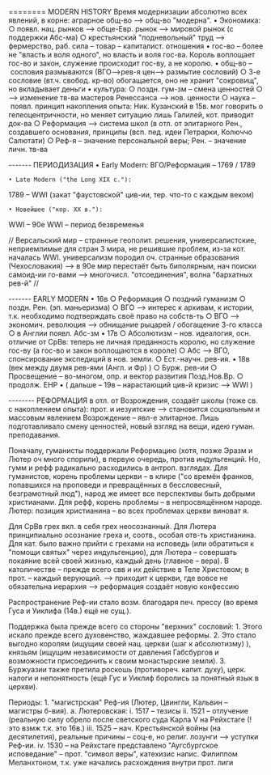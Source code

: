 ======== MODERN HISTORY
Время модернизации абсолютно всех явлений, в корне: аграрное общ-во --> общ-во "модерна".
	• Экономика: 
		○ появл. нац. рынков --> обще-Евр. рынок --> мировой рынок (с поддержки Абс-ма) 
		○ крестьянский "подневольный" труд --> фермерство, раб. сила – товар – капиталист. отношения
	• гос-во – более не "власть и воля одного", но власть и воля гос-ва. Король воплощает гос-во и закон, служение происходит гос-ву, а не королю.
	• общ-во – сословия размываются (ВГО-->рев-я цен--> размытие сословий)
		○ 3-е сословие (вт.ч. свобод. кр-во) обогащается, оно не хранит "сокровищ", но вкладывает деньги
	• культура:
		○ поздн. гум-зм – смена ценностей
		○ --> изменение тв-ва мастеров Ренессанса --> нов. ценности
		○ наука – появл. принцип накопления опыта: Ник. Кузанский в 15в. мог говорить о гелеоцентричности, но меняет ситуацию лишь Галилей, кот. приводит док-ва 
		○ Реформация --> система школ  (в отл. от элитарного Рен., создавшего основания, принципы (всп. пед. идеи Петрарки, Колюччо Салютати)
		○ Реф-я – значение персональной веры; Рен. – значение личн. тв-ва
		

------- ПЕРИОДИЗАЦИЯ
	• Early Modern:
ВГО/Реформация – 1769 / 1789

	• Late Modern ("the Long XIX c."):
1789 – WWI
(закат "фаустовской" цив-ии, тер. что-то с каждым веком)

	• Новейшее ("кор. ХХ в."):
WWI – 90е
WWI – период безвременья

// Версальский мир – странные геополит. решения, универсалистские, неприемлимые для стран 3 мира, не решившие проблем, из-за кот. началась WWI. 
универсализм породил оч. странные образования (Чехословакия) --> в 90е мир перестаёт быть биполярным, нач поиски самоид-ии го-вами --> многочисл. "отсоединения", волна "бархатных рев-й"
//


------- EARLY MODERN
	• 16в 
		○ Реформация
		○ поздний гуманизм 
		○ поздн. Рен. (эп. маньеризма)
		○ ВГО --> интерес к архивам, к истории, т.к. необходимо подтверждать своё право на собств-ть
		○ ВГО --> экономич. революция --> обнищание рыцарей / обогащение 3-го класса
		○ в Англии появл. Абс-зм
	• 17в 
		○ Абсолютизм – нов. идеалогия, осн. отличие от СрВв: теперь не личная преданность королю, но служение гос-ву (а гос-во и закон воплощаются в короле)
		○ Абс --> ВГО, спонсирование экспедиций в нов. земли. 
		○ Ест.-научн. рев-ия. 
	• 18в  (век между двумя рев-ями (Англ. и Фр) )
		○ Бурж. рев-ии
		○ Просвещение – во-многом, опр. и вектор развития Позд.Нов.Вр.
		○ продолж. ЕНР
	• ( дальше – 19в – нарастающий цив-й кризис --> WWI )


-------- РЕФОРМАЦИЯ
в отл. от Возрождения, создаёт школы (тоже св. с накоплением опыта): прот. и иезуитские --> становится социальным и массовым явлением
Возрождение – явл-е элитарное. Лишь подготавливало смену ценностей, новый взгляд на вещи, идею гуман. преподавания.

Поначалу, гуманисты поддержали Реформацию (хотя, позже Эразм и Лютер оч много спорили), в первую очередь, против индульгенций. Но, гумм и рефф радикально расходились в антроп. взглядах. 
Для гуманистов, корень проблемы церкви – в клире ("со времён франков, попавшихся на проповеди и превращённых в бессловесный, безграмотный люд"), народ же имеет все перспективы быть добрыми христианами.
Для рефф, корень проблемы – в непросвящённом народе. Лютер: позиция христианина – во всех проблемах церкви виноват я.

Для СрВв грех вкл. в себя грех неосознанный. Для Лютера принципиально осознание греха и, соотв., особая отв-ть христианина. 
Для кат. было важно прийти с грехами на исповедь (или обратиться к "помощи святых" через индульгенцию), для Лютера – совершать покаяние всей своей жизнью, каждый день (главное – вера).  В католичестве – прежде всего свв и их действие в Теле Христовом; в прот. – каждый верующий.
--> приходит к церкви, где вовсе не обязательна иерархия --> реформация создаёт новую конфессию


Распространение Реф-ии стало возм. благодаря печ. прессу (во время Гуса и Уиклифа (14в.) ещё не сущ.).

Поддержка была прежде всего со стороны "верхних" сословий: 
	1. Этого искало прежде всего духовенство, жаждавшее реформы.
	2. Это стало выгодно королям (ищущим своей нац. церкви (шаг к абсолютизму) ), князьям (ищущим независимости от давления Габсбургов и возможности присоединить к своим монастырские земли). 
	3. Буржуазии также претила роскошь (противореч. капит. духу), церк. налоги и непонятность (ещё Гус и Уиклиф боролись за понятный язык в церкви).


Периоды:
	1. "магистрская" Реф-ия (Лютер, Цвингли, Кальвин – магистры б-вия). 
		a. Лютеровская: 
			i. 1517 – тезисы
			ii. 1521 – отлучение (реальную силу обрело после светского суда Карла V на Рейхстаге (! это взмж т.к. это 16в.)
			iii. 1525 – нач. Крестьянской войны (на десятилетия), реальные причины – соц-е, но религ. лозунги --> уступки Реф-ии. 
			iv. 1530 – на Рейхстаге представлено "Аугсбургское исповедание" – прот. "символ веры", катехизис напис. Филиппом Меланхтоном, т.к. уже начались расхождения внутри прот. лиги



